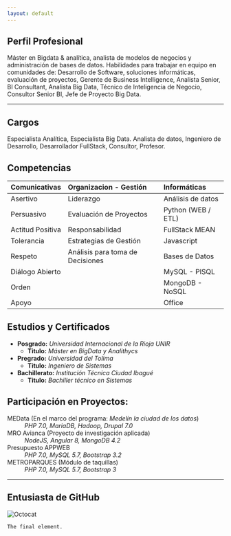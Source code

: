```yaml
---
layout: default
---
```

## Perfil Profesional

Máster en Bigdata & analítica, analista de modelos de negocios y administración de bases de datos. Habilidades para trabajar en equipo en comunidades de: Desarrollo de Software, soluciones informáticas, evaluación de proyectos, Gerente de Business Intelligence, Analista Senior, BI Consultant, Analista Big Data, Técnico de Inteligencia de Negocio, Consultor Senior BI, Jefe de Proyecto Big Data. 
* * *
## Cargos

Especialista Analítica, Especialista Big Data. Analista de datos, Ingeniero de
Desarrollo, Desarrollador FullStack, Consultor, Profesor.

## Competencias

| Comunicativas    | Organizacion - Gestión  | Informáticas      |
|:-----------------|:------------------------|:------------------|
| Asertivo         | Liderazgo               | Análisis de datos |
| Persuasivo       | Evaluación de Proyectos | Python (WEB / ETL)|
| Actitud Positiva | Responsabilidad         | FullStack MEAN    |
| Tolerancia       | Estrategias de Gestión  | Javascript        |
| Respeto          | Análisis para toma de Decisiones     | Bases de Datos    |
| Diálogo Abierto  |                         | MySQL - PlSQL     |
| Orden            |                         | MongoDB - NoSQL   |
| Apoyo            |                         | Office            |

## Estudios y Certificados

- **Posgrado:**     _Universidad Internacional de la Rioja UNIR_ 
  - **Titulo:**     _Máster en BigData y Analithycs_
- **Pregrado:**     _Universidad del Tolima_
  - **Titulo:**     _Ingeniero de Sistemas_
- **Bachillerato:** _Institución Técnica Ciudad Ibagué_
  - **Titulo:**     _Bachiller técnico en Sistemas_

## Participación en Proyectos:

<dl>
  <dt>MEData (En el marco del programa: <em>Medelín la ciudad de los datos</em>)</dt>
    <dd><em>PHP 7.0, MariaDB, Hadoop, Drupal 7.0</em></dd>
  <dt>MRO Avianca (Proyecto de investigación aplicada)</dt>
    <dd><em>NodeJS, Angular 8, MongoDB 4.2</em></dd>
  <dt>Presupuesto APPWEB</dt>
    <dd><em>PHP 7.0, MySQL 5.7, Bootstrap 3.2</em></dd>
  <dt>METROPARQUES (Módulo de taquillas)</dt>
    <dd><em>PHP 7.0, MySQL 5.7, Bootstrap 3</em></dd>
</dl>

* * *
## Entusiasta de GitHub
![Octocat](https://github.githubassets.com/images/icons/emoji/octocat.png)

```
The final element.
```

